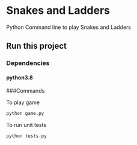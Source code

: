 # Snakes and Ladders

Python Command line to play Snakes and Ladders

## Run this project

### Dependencies
#### python3.8


###Commands

To play game


```bash
python game.py
```

To run unit tests


```bash
python tests.py
```